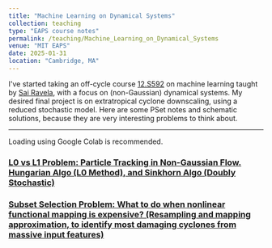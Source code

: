 ```yaml
---
title: "Machine Learning on Dynamical Systems"
collection: teaching
type: "EAPS course notes"
permalink: /teaching/Machine_Learning_on_Dynamical_Systems
venue: "MIT EAPS"
date: 2025-01-31
location: "Cambridge, MA"
---
```


I've started taking an off-cycle course [12.S592](https://dols.mit.edu/) on machine learning taught by [Sai Ravela](https://essg.mit.edu/), with a focus on (non-Gaussian) dynamical systems. My desired final project is on extratropical cyclone downscaling, using a reduced stochastic model. Here are some PSet notes and schematic solutions, because they are very interesting problems to think about. 

---
Loading using Google Colab is recommended.

### [L0 vs L1 Problem: Particle Tracking in Non-Gaussian Flow. Hungarian Algo (L0 Method), and Sinkhorn Algo (Doubly Stochastic)](https://drive.google.com/file/d/1S8aK6yxHOrB6KGC70uqun5TD6wbFwoJ1/view?usp=sharing)

### [Subset Selection Problem: What to do when nonlinear functional mapping is expensive? (Resampling and mapping approximation, to identify most damaging cyclones from massive input features)](https://colab.research.google.com/drive/1JIthPVkOei6DWFemKd0ZphxuljEVayyW?usp=sharing)


